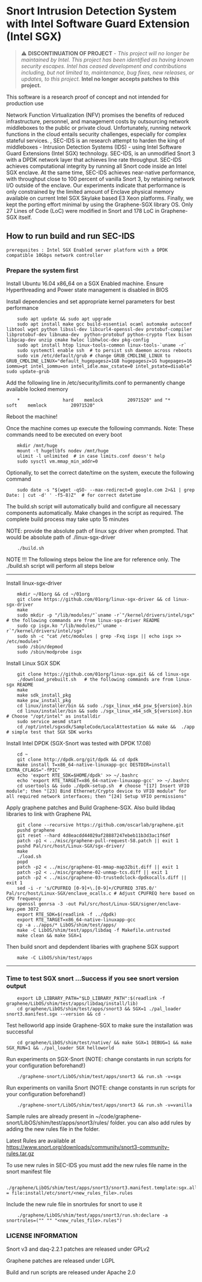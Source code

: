 # Snort Intrusion Detection System with Intel Software Guard Extension (Intel SGX)

> :warning: **DISCONTINUATION OF PROJECT** - *This project will no longer be maintained by Intel.  This project has been identified as having known security escapes.  Intel has ceased development and contributions including, but not limited to, maintenance, bug fixes, new releases, or updates, to this project.* **Intel no longer accepts patches to this project.**


This software is a research proof of concept and not intended for production use

Network Function Virtualization (NFV) promises the benefits of reduced infrastructure, personnel, and management costs by outsourcing network middleboxes to the public or private cloud. Unfortunately, running network functions in the cloud entails security challenges, especially for complex stateful services. , SEC-IDS is an research attempt to harden the king of middleboxes - Intrusion Detection Systems (IDS) - using Intel Software Guard Extensions (Intel SGX) technology. SEC-IDS, is an unmodified Snort 3 with a DPDK network layer that achieves line rate throughput. SEC-IDS achieves computational integrity by running all Snort code inside an Intel SGX enclave. At the same time, SEC-IDS achieves near-native performance, with throughput close to 100 percent of vanilla Snort 3, by retaining network I/O outside of the enclave. Our experiments indicate that performance is only constrained by the limited amount of  Enclave physical memory available on current Intel SGX Skylake based E3 Xeon platforms. Finally, we kept the porting effort minimal by using the Graphene-SGX library OS. Only 27 Lines of Code (LoC) were modified in Snort and 178 LoC in Graphene-SGX itself.


## How to run build and run SEC-IDS
	prerequsites : Intel SGX Enabled server platform with a DPDK compatible 10Gbps network controller

### Prepare the system first

Install Ubuntu 16.04 x86_64 on a SGX Enabled machine. Ensure Hyperthreading and Power state management is disabled in BIOS


Install dependencies and set appropriate kernel parameters for best performance

```
	sudo apt update && sudo apt upgrade
	sudo apt install make gcc build-essential ocaml automake autoconf libtool wget python libssl-dev libcurl4-openssl-dev protobuf-compiler libprotobuf-dev libnuma-dev  python-protobuf python-crypto flex bison libpcap-dev unzip cmake hwloc libhwloc-dev pkg-config
	sudo apt install htop linux-tools-common linux-tools-`uname -r`
	sudo systemctl enable ssh  # to persist ssh daemon across reboots
	sudo vim /etc/default/grub # change GRUB_CMDLINE_LINUX to GRUB_CMDLINE_LINUX="default_hugepagesz=1GB hugepagesz=1G hugepages=16 iommu=pt intel_iommu=on intel_idle.max_cstate=0 intel_pstate=disable"
sudo update-grub

```

Add the following line in /etc/security/limits.conf to permanently change available locked memory

```
	*                hard    memlock         20971520" and "*                soft    memlock         20971520"
```

Reboot the machine!

Once the machine comes up execute the following commands. Note: These commands need to be executed on every boot

```
	mkdir /mnt/huge
	mount -t hugetlbfs nodev /mnt/huge
	ulimit -l unlimited  # in case limits.conf doesn't help
	sudo sysctl vm.mmap_min_addr=0
```

Optionally, to set the correct date/time on the system, execute the following command

```
	sudo date -s "$(wget -qSO- --max-redirect=0 google.com 2>&1 | grep Date: | cut -d' ' -f5-8)Z"  # for correct datetime
```


The build.sh script will automatically build and configure all necessary components automatically. 
Make changes in the script as required. The complete build process may take upto 15 minutes

NOTE: provide the absolute path of linux sgx driver when prompted. That would be absolute path of ./linux-sgx-driver

```
	./build.sh
```

NOTE !!! The following steps below the line are for reference only. The ./build.sh script will perform all steps below

------------------------------------------------------------------------------------------------------------------------------

Install linux-sgx-driver

```
	mkdir ~/01org && cd ~/01org
	git clone https://github.com/01org/linux-sgx-driver && cd linux-sgx-driver
	make
	sudo mkdir -p "/lib/modules/"`uname -r`"/kernel/drivers/intel/sgx"          # the following commands are from linux-sgx-driver README
	sudo cp isgx.ko "/lib/modules/"`uname -r`"/kernel/drivers/intel/sgx"
	sudo sh -c "cat /etc/modules | grep -Fxq isgx || echo isgx >> /etc/modules"
	sudo /sbin/depmod
	sudo /sbin/modprobe isgx
```


Install Linux SGX SDK

```
	git clone https://github.com/01org/linux-sgx.git && cd linux-sgx
	./download_prebuilt.sh   # the following commands are from linux-sgx README
	make
	make sdk_install_pkg
	make psw_install_pkg
	cd linux/installer/bin && sudo ./sgx_linux_x64_psw_${version}.bin 
	cd linux/installer/bin && sudo ./sgx_linux_x64_sdk_${version}.bin  # Choose "/opt/intel" as installdir 
	sudo service aesmd start
	cd /opt/intel/sgxsdk/SampleCode/LocalAttestation && make &&  ./app  # simple test that SGX SDK works
```



Install Intel DPDK  (SGX-Snort was tested with DPDK 17.08)

```
	cd ~
	git clone http://dpdk.org/git/dpdk && cd dpdk
	make install T=x86_64-native-linuxapp-gcc DESTDIR=install  EXTRA_CFLAGS="-fPIC"
	echo 'export RTE_SDK=$HOME/dpdk' >> ~/.bashrc
	echo 'export RTE_TARGET=x86_64-native-linuxapp-gcc' >> ~/.bashrc
	cd usertools && sudo ./dpdk-setup.sh  # choose "[17] Insert VFIO module"; then "[23] Bind Ethernet/Crypto device to VFIO module" for all required network interfaces; then "[24] Setup VFIO permissions"
```

Apply graphene patches and Build Graphene-SGX. Also build libdaq libraries to link with Graphene PAL

```
    git clone --recursive https://github.com/oscarlab/graphene.git
    pushd graphene
    git reset --hard 4d8eacdd44029af28887247ebeb11b3d3ac1f6df
    patch -p1 < ../misc/graphene-pull-request-58.patch || exit 1
    pushd Pal/src/host/Linux-SGX/sgx-driver/
    make
    ./load.sh
    popd
    patch -p2 < ../misc/graphene-01-mmap-map32bit.diff || exit 1
    patch -p2 < ../misc/graphene-02-unmap-tcs.diff || exit 1
    patch -p2 < ../misc/graphene-03-trustedclock-dpdkocalls.diff || exit 1
    sed -i -r 's/CPUFREQ [0-9]+\.[0-9]+/CPUFREQ 3785.0/' Pal/src/host/Linux-SGX/enclave_ocalls.c # Adjust CPUFREQ here based on CPU frequency
    openssl genrsa -3 -out Pal/src/host/Linux-SGX/signer/enclave-key.pem 3072
    export RTE_SDK=$(readlink -f ../dpdk)
    export RTE_TARGET=x86_64-native-linuxapp-gcc
    cp -a ../apps/* LibOS/shim/test/apps/
    make -C LibOS/shim/test/apps/libdaq -f Makefile.untrusted
    make clean && make SGX=1
```

Then build snort and depdendent libaries with graphene SGX support

```
    make -C LibOS/shim/test/apps

```

--------------------------------------------------------------------------------------------------------------------------


### Time to test SGX snort ...Success if you see snort version output

```
	export LD_LIBRARY_PATH="$LD_LIBRARY_PATH":$(readlink -f graphene/LibOS/shim/test/apps/libdaq/install/lib)
	cd graphene/LibOS/shim/test/apps/snort3 && SGX=1 ./pal_loader snort3.manifest.sgx --version && cd -

```

Test helloworld app inside Graphene-SGX to make sure the installation was successful

```
	cd graphene/LibOS/shim/test/native/ && make SGX=1 DEBUG=1 && make SGX_RUN=1 && ./pal_loader SGX helloworld
```

Run experiments on SGX-Snort (NOTE: change constants in run scripts for your configuration beforehand!)

```
	./graphene-snort/LibOS/shim/test/apps/snort3 && run.sh -v=sgx
```

Run experiments on vanilla Snort (NOTE: change constants in run scripts for your configuration beforehand!)

```
	./graphene-snort/LibOS/shim/test/apps/snort3 && run.sh -v=vanilla
```


Sample rules are already present in ~/code/graphene-snort/LibOS/shim/test/apps/snort3/rules/ folder. 
you can also add rules by adding the new rules file in the folder. 

Latest Rules are available at https://www.snort.org/downloads/community/snort3-community-rules.tar.gz

To use new rules in SEC-IDS you must add the new rules file name in the snort manifest file

```
	./graphene/LibOS/shim/test/apps/snort3/snort3.manifest.template:sgx.allowed_files.rules6 = file:install/etc/snort/<new_rules_file>.rules
```

Include the new rule file in snortrules for snort to use it

```
	./graphene/LibOS/shim/test/apps/snort3/run.sh:declare -a   snortrules=("" "" "<new_rules_file>.rules")
```


### LICENSE INFORMATION

Snort v3 and daq-2.2.1 patches are released under GPLv2

Graphene patches are released under LGPL

Build and run scripts are released under Apache 2.0

